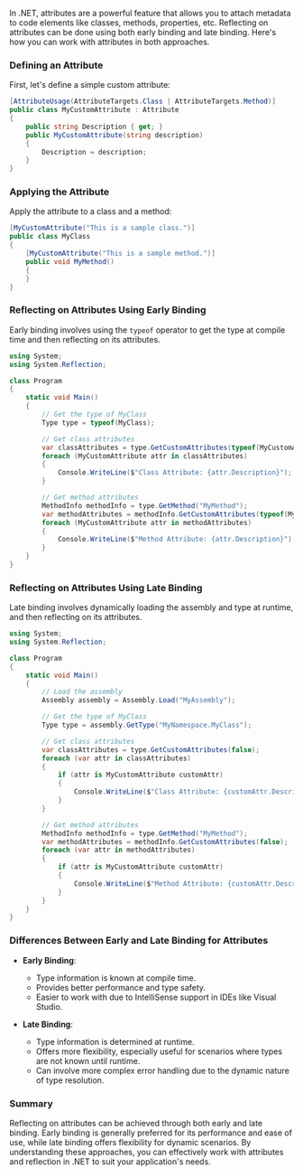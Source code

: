 In .NET, attributes are a powerful feature that allows you to attach metadata to code elements like classes, methods, properties, etc. Reflecting on attributes can be done using both early binding and late binding. Here's how you can work with attributes in both approaches.

### Defining an Attribute

First, let's define a simple custom attribute:

```csharp
[AttributeUsage(AttributeTargets.Class | AttributeTargets.Method)]
public class MyCustomAttribute : Attribute
{
    public string Description { get; }
    public MyCustomAttribute(string description)
    {
        Description = description;
    }
}
```

### Applying the Attribute

Apply the attribute to a class and a method:

```csharp
[MyCustomAttribute("This is a sample class.")]
public class MyClass
{
    [MyCustomAttribute("This is a sample method.")]
    public void MyMethod()
    {
    }
}
```

### Reflecting on Attributes Using Early Binding

Early binding involves using the `typeof` operator to get the type at compile time and then reflecting on its attributes.

```csharp
using System;
using System.Reflection;

class Program
{
    static void Main()
    {
        // Get the type of MyClass
        Type type = typeof(MyClass);

        // Get class attributes
        var classAttributes = type.GetCustomAttributes(typeof(MyCustomAttribute), false);
        foreach (MyCustomAttribute attr in classAttributes)
        {
            Console.WriteLine($"Class Attribute: {attr.Description}");
        }

        // Get method attributes
        MethodInfo methodInfo = type.GetMethod("MyMethod");
        var methodAttributes = methodInfo.GetCustomAttributes(typeof(MyCustomAttribute), false);
        foreach (MyCustomAttribute attr in methodAttributes)
        {
            Console.WriteLine($"Method Attribute: {attr.Description}");
        }
    }
}
```

### Reflecting on Attributes Using Late Binding

Late binding involves dynamically loading the assembly and type at runtime, and then reflecting on its attributes.

```csharp
using System;
using System.Reflection;

class Program
{
    static void Main()
    {
        // Load the assembly
        Assembly assembly = Assembly.Load("MyAssembly");

        // Get the type of MyClass
        Type type = assembly.GetType("MyNamespace.MyClass");

        // Get class attributes
        var classAttributes = type.GetCustomAttributes(false);
        foreach (var attr in classAttributes)
        {
            if (attr is MyCustomAttribute customAttr)
            {
                Console.WriteLine($"Class Attribute: {customAttr.Description}");
            }
        }

        // Get method attributes
        MethodInfo methodInfo = type.GetMethod("MyMethod");
        var methodAttributes = methodInfo.GetCustomAttributes(false);
        foreach (var attr in methodAttributes)
        {
            if (attr is MyCustomAttribute customAttr)
            {
                Console.WriteLine($"Method Attribute: {customAttr.Description}");
            }
        }
    }
}
```

### Differences Between Early and Late Binding for Attributes

- **Early Binding**:
  - Type information is known at compile time.
  - Provides better performance and type safety.
  - Easier to work with due to IntelliSense support in IDEs like Visual Studio.
  
- **Late Binding**:
  - Type information is determined at runtime.
  - Offers more flexibility, especially useful for scenarios where types are not known until runtime.
  - Can involve more complex error handling due to the dynamic nature of type resolution.

### Summary

Reflecting on attributes can be achieved through both early and late binding. Early binding is generally preferred for its performance and ease of use, while late binding offers flexibility for dynamic scenarios. By understanding these approaches, you can effectively work with attributes and reflection in .NET to suit your application's needs.